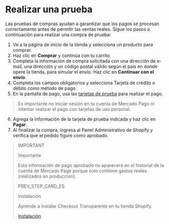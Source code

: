 # Realizar una prueba

Las pruebas de compras ayudan a garantizar que los pagos se procesan correctamente antes de permitir las ventas reales. Sigue los pasos a continuación para realizar una compra de prueba:

1. Ve a la página de inicio de la tienda y selecciona un producto para comprar.
2. Haz clic en **Comprar** y continúa con tu carrito.
3. Completa la información de compra solicitada con una dirección de e-mail, una dirección y un código postal válido según el país en donde opere la tienda, para simular el envío. Haz clic en **Continuar con el envío**.
4. Completa los campos obligatorios y selecciona Tarjeta de crédito o débito como método de pago.
5. En la pantalla de pago, usa las [tarjetas de prueba](/docs/shopify/test-cards) para realizar el pago. 

> Es importante no iniciar sesión en tu cuenta de Mercado Pago ni intentar realizar el pago con tarjetas de uso personal.

6. Agrega la información de la tarjeta de prueba indicada y haz clic en **Pagar**.
7. Al finalizar la compra, ingresa al Panel Administrativo de Shopify y verifica que el pedido figure como aprobado.

> IMPORTANT
>
> Importante
>
> Esta información de pago aprobado no aparecerá en el historial de la cuenta de Mercado Pago porque solo contiene gastos reales (realizados en producción).


> PREV_STEP_CARD_ES
>
> Instalación
>
> Aprende a instalar Checkout Transparente en tu tienda Shopify.
>
> [Instalación](/developers/es/docs/shopify/installation-checkout-transparente)